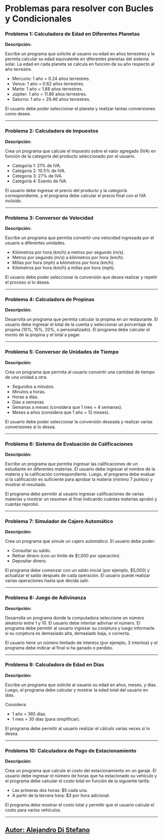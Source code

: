# Problemas para resolver con Bucles y Condicionales

### Problema 1: Calculadora de Edad en Diferentes Planetas

**Descripción:**

Escribe un programa que solicite al usuario su edad en años terrestres y le permita calcular su edad equivalente en diferentes planetas del sistema solar. La edad en cada planeta se calcula en función de su año respecto al año terrestre.

- Mercurio: 1 año = 0.24 años terrestres.
- Venus: 1 año = 0.62 años terrestres.
- Marte: 1 año = 1.88 años terrestres.
- Júpiter: 1 año = 11.86 años terrestres.
- Saturno: 1 año = 29.46 años terrestres.

El usuario debe poder seleccionar el planeta y realizar tantas conversiones como desee.

---

### Problema 2: Calculadora de Impuestos

**Descripción:**

Crea un programa que calcule el impuesto sobre el valor agregado (IVA) en función de la categoría del producto seleccionado por el usuario.

- Categoría 1: 21% de IVA.
- Categoría 2: 10.5% de IVA.
- Categoría 3: 27% de IVA.
- Categoría 4: Exento de IVA.

El usuario debe ingresar el precio del producto y la categoría correspondiente, y el programa debe calcular el precio final con el IVA incluido.

---

### Problema 3: Conversor de Velocidad

**Descripción:**

Escribe un programa que permita convertir una velocidad ingresada por el usuario a diferentes unidades.

- Kilómetros por hora (km/h) a metros por segundo (m/s).
- Metros por segundo (m/s) a kilómetros por hora (km/h).
- Millas por hora (mph) a kilómetros por hora (km/h).
- Kilómetros por hora (km/h) a millas por hora (mph).

El usuario debe poder seleccionar la conversión que desea realizar y repetir el proceso si lo desea.

---

### Problema 4: Calculadora de Propinas

**Descripción:**

Desarrolla un programa que permita calcular la propina en un restaurante. El usuario debe ingresar el total de la cuenta y seleccionar un porcentaje de propina (10%, 15%, 20%, o personalizado). El programa debe calcular el monto de la propina y el total a pagar.

---

### Problema 5: Conversor de Unidades de Tiempo

**Descripción:**

Crea un programa que permita al usuario convertir una cantidad de tiempo de una unidad a otra.

- Segundos a minutos.
- Minutos a horas.
- Horas a días.
- Días a semanas.
- Semanas a meses (considera que 1 mes = 4 semanas).
- Meses a años (considera que 1 año = 12 meses).

El usuario debe poder seleccionar la conversión deseada y realizar varias conversiones si lo desea.

---

### Problema 6: Sistema de Evaluación de Calificaciones

**Descripción:**

Escribe un programa que permita ingresar las calificaciones de un estudiante en diferentes materias. El usuario debe ingresar el nombre de la materia y la calificación correspondiente. Luego, el programa debe evaluar si la calificación es suficiente para aprobar la materia (mínimo 7 puntos) y mostrar el resultado.

El programa debe permitir al usuario ingresar calificaciones de varias materias y mostrar un resumen al final indicando cuántas materias aprobó y cuántas reprobó.

---

### Problema 7: Simulador de Cajero Automático

**Descripción:**

Crea un programa que simule un cajero automático. El usuario debe poder:

- Consultar su saldo.
- Retirar dinero (con un límite de $1,000 por operación).
- Depositar dinero.

El programa debe comenzar con un saldo inicial (por ejemplo, $5,000) y actualizar el saldo después de cada operación. El usuario puede realizar varias operaciones hasta que decida salir.

---

### Problema 8: Juego de Adivinanza

**Descripción:**

Desarrolla un programa donde la computadora seleccione un número aleatorio entre 1 y 10. El usuario debe intentar adivinar el número. El programa debe permitir al usuario ingresar su conjetura y luego informarle si su conjetura es demasiado alta, demasiado baja, o correcta.

El usuario tiene un número limitado de intentos (por ejemplo, 3 intentos) y el programa debe indicar al final si ha ganado o perdido.

---

### Problema 9: Calculadora de Edad en Días

**Descripción:**

Escribe un programa que solicite al usuario su edad en años, meses, y días. Luego, el programa debe calcular y mostrar la edad total del usuario en días.

Considera:

- 1 año = 365 días.
- 1 mes = 30 días (para simplificar).

El programa debe permitir al usuario realizar el cálculo varias veces si lo desea.

---

### Problema 10: Calculadora de Pago de Estacionamiento

**Descripción:**

Crea un programa que calcule el costo del estacionamiento en un garaje. El usuario debe ingresar el número de horas que ha estacionado su vehículo y el programa debe calcular el costo total en función de la siguiente tarifa:

- Las primeras dos horas: $5 cada una.
- A partir de la tercera hora: $3 por hora adicional.

El programa debe mostrar el costo total y permitir que el usuario calcule el costo para varios vehículos.


---

## [Autor: Alejandro Di Stefano](https://github.com/Drako01)